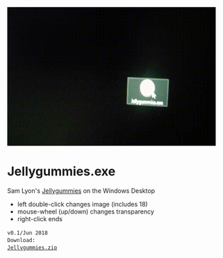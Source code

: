 <img src="https://raw.githubusercontent.com/mntn-dev/mntn-dev.github.io/master/_/jellygummies-windows-desktop.gif"/>

Jellygummies.exe
================

Sam Lyon's <a href="https://www.jellygummies.com/" target="_blank">Jellygummies</a> on the Windows Desktop

* left double-click changes image (includes 18)
* mouse-wheel (up/down) changes transparency
* right-click ends


<code>v0.1/Jun 2018<br/>Download: <a href="https://github.com/mntn-dev/Jellygummies/raw/master/Jellygummies.zip" target="_blank">Jellygummies.zip</a></code>
